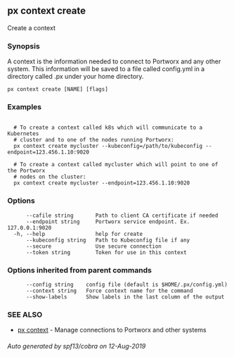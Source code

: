 ## px context create

Create a context

### Synopsis

A context is the information needed to connect to
Portworx and any other system. This information will be saved
to a file called config.yml in a directory called .px under
your home directory.

```
px context create [NAME] [flags]
```

### Examples

```

  # To create a context called k8s which will communicate to a Kubernetes
  # cluster and to one of the nodes running Portworx:
  px context create mycluster --kubeconfig=/path/to/kubeconfig --endpoint=123.456.1.10:9020

  # To create a context called mycluster which will point to one of the Portworx
  # nodes on the cluster:
  px context create mycluster --endpoint=123.456.1.10:9020
```

### Options

```
      --cafile string       Path to client CA certificate if needed
      --endpoint string     Portworx service endpoint. Ex. 127.0.0.1:9020
  -h, --help                help for create
      --kubeconfig string   Path to Kubeconfig file if any
      --secure              Use secure connection
      --token string        Token for use in this context
```

### Options inherited from parent commands

```
      --config string    config file (default is $HOME/.px/config.yml)
      --context string   Force context name for the command
      --show-labels      Show labels in the last column of the output
```

### SEE ALSO

* [px context](px_context.md)	 - Manage connections to Portworx and other systems

###### Auto generated by spf13/cobra on 12-Aug-2019
